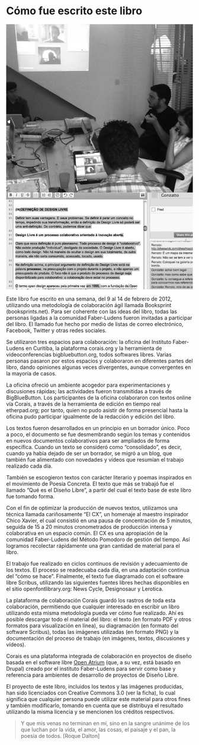 # Cómo fue escrito este libro

![](img/fazendo-livro_b-pb300dpi.png)

Este libro fue escrito en una semana, del 9 al 14 de febrero de 2012, utilizando una metodología de colaboración ágil llamada Booksprint (booksprints.net). Para ser coherente con las ideas del libro, todas las personas ligadas a la comunidad Faber-Ludens fueron invitadas a participar del libro. El llamado fue hecho por medio de listas de correo electrónico, Facebook, Twitter y otras redes sociales.

Se utilizaron tres espacios para colaboración: la oficina del Instituto Faber-Ludens en Curitiba, la plataforma corais.org y la herramienta de videoconferencias bigbluebutton.org, todos softwares libres. Varias personas pasaron por estos espacios y colaboraron en diferentes partes del libro, dando opiniones algunas veces divergentes, aunque convergentes en la mayoría de casos.

La oficina ofreció un ambiente acogedor para experimentaciones y discusiones rápidas; las actividades fueron transmitidas a través de BigBlueButton. Los participantes de la oficina colaboraron con textos online vía Corais, a través de la herramienta de edición en tiempo real etherpad.org; por tanto, quien no pudo asistir de forma presencial hasta la oficina pudo participar igualmente de la redacción y edición del libro.

Los textos fueron desarrollados en un principio en un borrador único. Poco a poco, el documento se fue desmembrando según los temas y contenidos en nuevos documentos colaborativos para ser ampliados de forma específica. Cuando un texto se consideró como “consolidado”, es decir, cuando ya había dejado de ser un borrador, se migró a un blog, que también fue alimentado con novedades y vídeos que resumían el trabajo realizado cada día.

También se escogieron textos con carácter literario y poemas inspirados en el movimiento de Poesía Concreta. El texto que más se trabajó fue el llamado “Qué es el Diseño Libre”, a partir del cual el texto base de este libro fue tomando forma.

Con el fin de optimizar la producción de nuevos textos, utilizamos una técnica llamada cariñosamente “El CX”, un homenaje al maestro inspirador Chico Xavier, el cual consistió en una pausa de concentración de 5 minutos, seguida de 15 a 20 minutos cronometrados de producción intensa y colaborativa en un espacio común. El CX es una apropiación de la comunidad Faber-Ludens del Método Pomodoro de gestión del tiempo. Así logramos recolectar rápidamente una gran cantidad de material para el libro.

El trabajo fue realizado en ciclos continuos de revisión y adecuamiento de los textos. El proceso se readecuaba cada día, en una adaptación continua del “cómo se hace”. Finalmente, el texto fue diagramado con el software libre Scribus, utilizando las siguientes fuentes libres hechas disponibles en el sitio openfontlibrary.org: News Cycle, Designosaur y Lerotica.

La plataforma de colaboración Corais guardó los rastros de toda esta colaboración, permitiendo que cualquier interesado en escribir un libro utilizando esta misma metodología pueda ver cómo fue realizado. Ahí es posible descargar todo el material del libro: el texto (en formato PDF y otros formatos para visualización en línea), su diagramación (en formato del software Scribus), todas las imágenes utilizadas (en formato PNG) y la documentación del proceso de trabajo (en imágenes, textos, discusiones y vídeos).

Corais es una plataforma integrada de colaboración en proyectos de diseño basada en el software libre [Open Atrium](https://www.drupal.org/project/openatrium) (que, a su vez, está basado en Drupal) creado por el instituto Faber-Ludens para servir como base y referencia para ambientes de desarrollo de proyectos de Diseño Libre.

El proyecto de este libro, incluidos los textos y las imágenes producidas, han sido licenciados con Creative Commons 3.0 (ver la ficha), lo cual significa que cualquier persona puede utilizar este material para otros fines y también modificarlo, tomando en cuenta que se distribuya el resultado utilizando la misma licencia y se mencionen los créditos respectivos.

> Y que mis venas no terminan en mí, sino en la sangre unánime de los que luchan por la vida, el amor, las cosas, el paisaje y el pan, la poesía de todos. [Roque Dalton]
